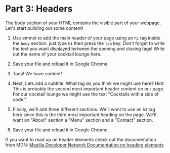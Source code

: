 # Part 3: Headers

The body section of your HTML contains the visible part of your webpage.  Let's start building out some content!

1. Use emmet to add the main header of your page using an `h1` tag inside the `body` section. just type `h1` then press the `tab` key. Don't forget to write the text you want displayed between the opening and closing tags!  Write out the name of your cocktail lounge here.

2. Save your file and reload it in Google Chrome.

3. Tada! We have content!

4. Next, Lets add a subtitle.  What tag do you think we might use here? Hint: This is probably the second most important header content on our page. For our cocktail lounge we might use the text "Cocktails with a side of code." 

5. Finally, we'll add three different sections.  We'll want to use an `h3` tag here since this is the third most important heading on the page.  We'll want an "About" section a "Menu" section and a "Contact" section.

6. Save your file and reload it in Google Chrome.

If you want to read up on header elements check out the documentation from MDN:
[Mozilla Developer Network Documentation on heading elements](https://developer.mozilla.org/en-US/docs/Web/HTML/Element/Heading_Elements)


